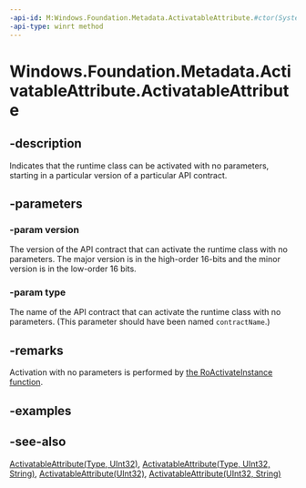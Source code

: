 ```yaml
---
-api-id: M:Windows.Foundation.Metadata.ActivatableAttribute.#ctor(System.UInt32,System.String)
-api-type: winrt method
---
```


<!-- Method syntax
public ActivatableAttribute(System.UInt32 version, System.String type)
-->

# Windows.Foundation.Metadata.ActivatableAttribute.ActivatableAttribute

## -description
Indicates that the runtime class can be activated with no parameters, starting in a particular version of a particular API contract.

## -parameters
### -param version
The version of the API contract that can activate the runtime class with no parameters. The major version is in the high-order 16-bits and the minor version is in the low-order 16 bits.

### -param type
The name of the API contract that can activate the runtime class with no parameters.
(This parameter should have been named `contractName`.)

## -remarks
Activation with no parameters is performed by [the RoActivateInstance function](https://docs.microsoft.com/en-us/windows/desktop/api/roapi/nf-roapi-roactivateinstance).

## -examples

## -see-also
[ActivatableAttribute(Type, UInt32)](activatableattribute_activatableattribute_810136521.md),
[ActivatableAttribute(Type, UInt32, String)](activatableattribute_activatableattribute_1447974729.md),
[ActivatableAttribute(UInt32)](activatableattribute_activatableattribute_885572907.md),
[ActivatableAttribute(UInt32, String)](activatableattribute_activatableattribute_2016725141.md)
